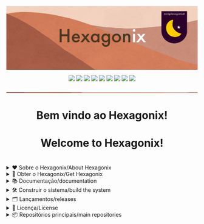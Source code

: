 
<!-- Vamos adicionar o logotipo do sistema -->

<p align="center">
<img align="center" src="https://github.com/hexagonix/Doc/blob/main/Img/banner.png">
</p>

<div align="center">

![](https://img.shields.io/github/license/hexagonix/hexagonix.svg)
![](https://img.shields.io/github/stars/hexagonix/hexagonix.svg)
![](https://img.shields.io/github/issues/hexagonix/hexagonix.svg)
![](https://img.shields.io/github/issues-closed/hexagonix/hexagonix.svg)
![](https://img.shields.io/github/issues-pr/hexagonix/hexagonix.svg)
![](https://img.shields.io/github/issues-pr-closed/hexagonix/hexagonix.svg)
![](https://img.shields.io/github/downloads/hexagonix/hexagonix/total.svg)
![](https://img.shields.io/github/release/hexagonix/hexagonix.svg)
[![](https://img.shields.io/twitter/follow/hexagonixOS.svg?style=social&label=Follow%20%40HexagonixOS)](https://twitter.com/hexagonixOS)

</div>

<!-- Vai funcionar como <hr> -->

<img src="https://github.com/hexagonix/Doc/blob/main/Img/hr.png" width="100%" height="2px" />

<div align="center">

<h1>Bem vindo ao Hexagonix!<h1>
<h1>Welcome to Hexagonix!<h1>

</div>

<details title="Sobre o Hexagonix/About Hexagonix" align='left'>
<br>
<summary align='left'>❤ Sobre o Hexagonix/About Hexagonix</summary>

* [Português (Brasil)](https://github.com/hexagonix/Doc/blob/main/Hexagonix/Hexagonix.pt.md)
* [English](https://github.com/hexagonix/Doc/blob/main/Hexagonix/Hexagonix.en.md) 

</details>

<details title="Obter o Hexagonix/Get Hexagonix" align='left'>
<br>
<summary align='left'>📀 Obter o Hexagonix/Get Hexagonix</summary>

* [Português (Brasil)](https://github.com/hexagonix/Doc/blob/main/Hexagonix/README.pt.md)
* [English](https://github.com/hexagonix/Doc/blob/main/Hexagonix/README.en.md) 

</details>

<details title="Documentação/documentation" align='left'>
<br>
<summary align='left'>📚 Documentação/documentation</summary>

* [Português (Brasil) - em construção](https://github.com/hexagonix/Doc)
* [English - under construction](https://github.com/hexagonix/Doc)

</details>

<details title="Construir o sistema/build the system" align='left'>
<br>
<summary align='left'>🛠 Construir o sistema/build the system</summary>

* [Português (Brasil)](https://github.com/hexagonix/build/blob/main/README.pt.md)
* [English](https://github.com/hexagonix/build/blob/main/README.en.md)

</details>

<details title="Lançamentos/releases" align='left'>
<br>
<summary align='left'>🗂 Lançamentos/releases</summary>

* [Português (Brasil)](https://github.com/hexagonix/Doc/blob/main/Hexagonix/REL.pt.md)
* [English](https://github.com/hexagonix/Doc/blob/main/Hexagonix/REL.en.md) 

</details>

<details title="Licença/License" align='left'>
<br>
<summary align='left'>📝 Licença/License</summary>

<div align="justify">

Hexagonix Operating System

BSD 3-Clause License

Copyright (c) 2015-2022, Felipe Miguel Nery Lunkes <br>
All rights reserved.

Redistribution and use in source and binary forms, with or without
modification, are permitted provided that the following conditions are met:

1. Redistributions of source code must retain the above copyright notice, this
   list of conditions and the following disclaimer.

2. Redistributions in binary form must reproduce the above copyright notice,
   this list of conditions and the following disclaimer in the documentation
   and/or other materials provided with the distribution.

3. Neither the name of the copyright holder nor the names of its
   contributors may be used to endorse or promote products derived from
   this software without specific prior written permission.

THIS SOFTWARE IS PROVIDED BY THE COPYRIGHT HOLDERS AND CONTRIBUTORS "AS IS"
AND ANY EXPRESS OR IMPLIED WARRANTIES, INCLUDING, BUT NOT LIMITED TO, THE
IMPLIED WARRANTIES OF MERCHANTABILITY AND FITNESS FOR A PARTICULAR PURPOSE ARE
DISCLAIMED. IN NO EVENT SHALL THE COPYRIGHT HOLDER OR CONTRIBUTORS BE LIABLE
FOR ANY DIRECT, INDIRECT, INCIDENTAL, SPECIAL, EXEMPLARY, OR CONSEQUENTIAL
DAMAGES (INCLUDING, BUT NOT LIMITED TO, PROCUREMENT OF SUBSTITUTE GOODS OR
SERVICES; LOSS OF USE, DATA, OR PROFITS; OR BUSINESS INTERRUPTION) HOWEVER
CAUSED AND ON ANY THEORY OF LIABILITY, WHETHER IN CONTRACT, STRICT LIABILITY,
OR TORT (INCLUDING NEGLIGENCE OR OTHERWISE) ARISING IN ANY WAY OUT OF THE USE
OF THIS SOFTWARE, EVEN IF ADVISED OF THE POSSIBILITY OF SUCH DAMAGE.

</div>

</details>

<details title="Repositórios principais/main repositories" align='left'>
<br>
<summary align='left'>📦 Repositórios principais/main repositories</summary>

[![Hexagon Kernel](https://github-readme-stats.vercel.app/api/pin/?username=Hexagonix&repo=Hexagon&theme=dark)](https://github.com/hexagonix/Hexagon)
[![HBoot](https://github-readme-stats.vercel.app/api/pin/?username=Hexagonix&repo=HBoot&theme=dark)](https://github.com/hexagonix/Hboot)
[![Unix-Apps](https://github-readme-stats.vercel.app/api/pin/?username=Hexagonix&repo=unix-apps&theme=dark)](https://github.com/hexagonix/unix-apps)
[![Andromeda-Apps](https://github-readme-stats.vercel.app/api/pin/?username=Hexagonix&repo=andromeda-apps&theme=dark)](https://github.com/hexagonix/andromeda-apps)
[![lib](https://github-readme-stats.vercel.app/api/pin/?username=Hexagonix&repo=lib&theme=dark)](https://github.com/hexagonix/lib)
[![fasmX](https://github-readme-stats.vercel.app/api/pin/?username=Hexagonix&repo=fasmx&theme=dark)](https://github.com/hexagonix/fasmx)
[![hexagonix](https://github-readme-stats.vercel.app/api/pin/?username=Hexagonix&repo=hexagonix&theme=dark)](https://github.com/hexagonix/hexagonix)
[![build](https://github-readme-stats.vercel.app/api/pin/?username=Hexagonix&repo=build&theme=dark)](https://github.com/hexagonix/build)

</details>

<!-- Versão do arquivo: 1.0

Copyright © 2022 Felipe Miguel Nery Lunkes

-->
